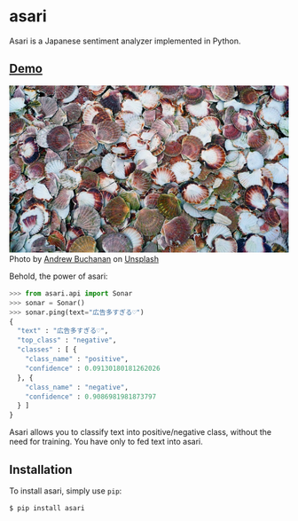 # asari
Asari is a Japanese sentiment analyzer implemented in Python.

## [Demo](https://asari-sentiment.herokuapp.com/)

![Image](./docs/asari.jpg)<br>
Photo by [Andrew Buchanan](https://unsplash.com/@photoart2018) on [Unsplash](https://unsplash.com/)

Behold, the power of asari:

```python
>>> from asari.api import Sonar
>>> sonar = Sonar()
>>> sonar.ping(text="広告多すぎる♡")
{
  "text" : "広告多すぎる♡",
  "top_class" : "negative",
  "classes" : [ {
    "class_name" : "positive",
    "confidence" : 0.09130180181262026
  }, {
    "class_name" : "negative",
    "confidence" : 0.9086981981873797
  } ]
}
```

Asari allows you to classify text into positive/negative class, without the need for training. You have only to fed text into asari.

## Installation
To install asari, simply use `pip`:

```bash
$ pip install asari
```
